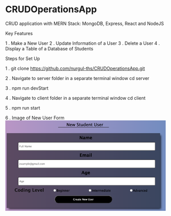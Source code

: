 # CRUDOperationsApp

CRUD application with MERN Stack: MongoDB, Express, React and NodeJS

Key Features

1 . Make a New User
2 . Update Information of a User
3 . Delete a User
4 . Display a Table of a Database of Students

Steps for Set Up

1 . git clone https://github.com/nurgul-ths/CRUDOperationsApp.git

2 . Navigate to server folder in a separate terminal window
cd server

3 . npm run devStart

4 . Navigate to client folder in a separate terminal window
cd client

5 . npm run start

6 . Image of New User Form
![photo](./photo.png)

